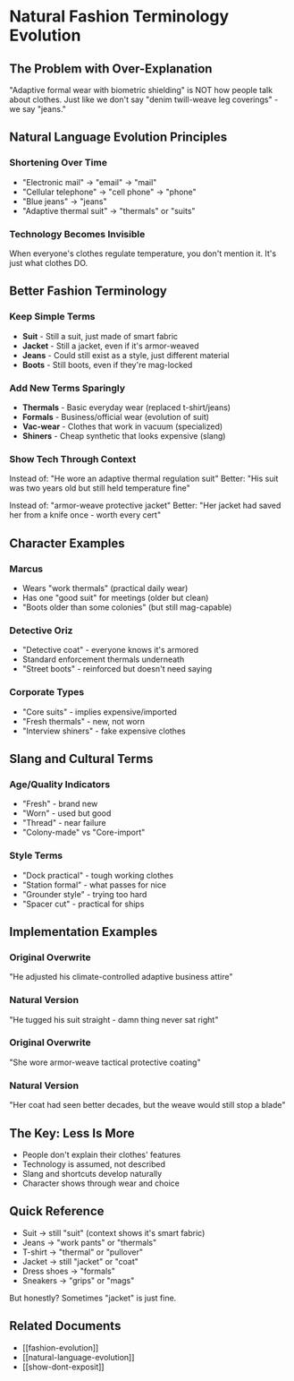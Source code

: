 # Natural Fashion Terminology Evolution

## The Problem with Over-Explanation
"Adaptive formal wear with biometric shielding" is NOT how people talk about clothes. Just like we don't say "denim twill-weave leg coverings" - we say "jeans."

## Natural Language Evolution Principles

### Shortening Over Time
- "Electronic mail" → "email" → "mail"
- "Cellular telephone" → "cell phone" → "phone"
- "Blue jeans" → "jeans"
- "Adaptive thermal suit" → "thermals" or "suits"

### Technology Becomes Invisible
When everyone's clothes regulate temperature, you don't mention it. It's just what clothes DO.

## Better Fashion Terminology

### Keep Simple Terms
- **Suit** - Still a suit, just made of smart fabric
- **Jacket** - Still a jacket, even if it's armor-weaved
- **Jeans** - Could still exist as a style, just different material
- **Boots** - Still boots, even if they're mag-locked

### Add New Terms Sparingly
- **Thermals** - Basic everyday wear (replaced t-shirt/jeans)
- **Formals** - Business/official wear (evolution of suit)
- **Vac-wear** - Clothes that work in vacuum (specialized)
- **Shiners** - Cheap synthetic that looks expensive (slang)

### Show Tech Through Context
Instead of: "He wore an adaptive thermal regulation suit"
Better: "His suit was two years old but still held temperature fine"

Instead of: "armor-weave protective jacket"
Better: "Her jacket had saved her from a knife once - worth every cert"

## Character Examples

### Marcus
- Wears "work thermals" (practical daily wear)
- Has one "good suit" for meetings (older but clean)
- "Boots older than some colonies" (but still mag-capable)

### Detective Oriz
- "Detective coat" - everyone knows it's armored
- Standard enforcement thermals underneath
- "Street boots" - reinforced but doesn't need saying

### Corporate Types
- "Core suits" - implies expensive/imported
- "Fresh thermals" - new, not worn
- "Interview shiners" - fake expensive clothes

## Slang and Cultural Terms

### Age/Quality Indicators
- "Fresh" - brand new
- "Worn" - used but good
- "Thread" - near failure
- "Colony-made" vs "Core-import"

### Style Terms
- "Dock practical" - tough working clothes
- "Station formal" - what passes for nice
- "Grounder style" - trying too hard
- "Spacer cut" - practical for ships

## Implementation Examples

### Original Overwrite
"He adjusted his climate-controlled adaptive business attire"

### Natural Version
"He tugged his suit straight - damn thing never sat right"

### Original Overwrite
"She wore armor-weave tactical protective coating"

### Natural Version  
"Her coat had seen better decades, but the weave would still stop a blade"

## The Key: Less Is More
- People don't explain their clothes' features
- Technology is assumed, not described
- Slang and shortcuts develop naturally
- Character shows through wear and choice

## Quick Reference
- Suit → still "suit" (context shows it's smart fabric)
- Jeans → "work pants" or "thermals"
- T-shirt → "thermal" or "pullover"  
- Jacket → still "jacket" or "coat"
- Dress shoes → "formals"
- Sneakers → "grips" or "mags"

But honestly? Sometimes "jacket" is just fine.

## Related Documents
- [[fashion-evolution]]
- [[natural-language-evolution]]
- [[show-dont-exposit]]